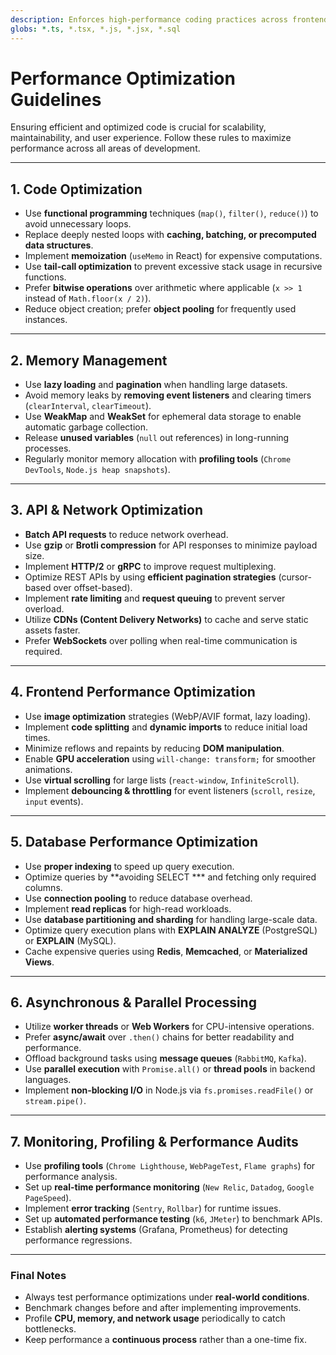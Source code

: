 ```yaml
---
description: Enforces high-performance coding practices across frontend, backend, and database layers.
globs: *.ts, *.tsx, *.js, *.jsx, *.sql
---
```


# Performance Optimization Guidelines

Ensuring efficient and optimized code is crucial for scalability, maintainability, and user experience. Follow these rules to maximize performance across all areas of development.

---

## **1. Code Optimization**
- Use **functional programming** techniques (`map()`, `filter()`, `reduce()`) to avoid unnecessary loops.
- Replace deeply nested loops with **caching, batching, or precomputed data structures**.
- Implement **memoization** (`useMemo` in React) for expensive computations.
- Use **tail-call optimization** to prevent excessive stack usage in recursive functions.
- Prefer **bitwise operations** over arithmetic where applicable (`x >> 1` instead of `Math.floor(x / 2)`).
- Reduce object creation; prefer **object pooling** for frequently used instances.

---

## **2. Memory Management**
- Use **lazy loading** and **pagination** when handling large datasets.
- Avoid memory leaks by **removing event listeners** and clearing timers (`clearInterval`, `clearTimeout`).
- Use **WeakMap** and **WeakSet** for ephemeral data storage to enable automatic garbage collection.
- Release **unused variables** (`null` out references) in long-running processes.
- Regularly monitor memory allocation with **profiling tools** (`Chrome DevTools`, `Node.js heap snapshots`).

---

## **3. API & Network Optimization**
- **Batch API requests** to reduce network overhead.
- Use **gzip** or **Brotli compression** for API responses to minimize payload size.
- Implement **HTTP/2** or **gRPC** to improve request multiplexing.
- Optimize REST APIs by using **efficient pagination strategies** (cursor-based over offset-based).
- Implement **rate limiting** and **request queuing** to prevent server overload.
- Utilize **CDNs (Content Delivery Networks)** to cache and serve static assets faster.
- Prefer **WebSockets** over polling when real-time communication is required.

---

## **4. Frontend Performance Optimization**
- Use **image optimization** strategies (WebP/AVIF format, lazy loading).
- Implement **code splitting** and **dynamic imports** to reduce initial load times.
- Minimize reflows and repaints by reducing **DOM manipulation**.
- Enable **GPU acceleration** using `will-change: transform;` for smoother animations.
- Use **virtual scrolling** for large lists (`react-window`, `InfiniteScroll`).
- Implement **debouncing & throttling** for event listeners (`scroll`, `resize`, `input` events).

---

## **5. Database Performance Optimization**
- Use **proper indexing** to speed up query execution.
- Optimize queries by **avoiding SELECT *** and fetching only required columns.
- Use **connection pooling** to reduce database overhead.
- Implement **read replicas** for high-read workloads.
- Use **database partitioning and sharding** for handling large-scale data.
- Optimize query execution plans with **EXPLAIN ANALYZE** (PostgreSQL) or **EXPLAIN** (MySQL).
- Cache expensive queries using **Redis**, **Memcached**, or **Materialized Views**.

---

## **6. Asynchronous & Parallel Processing**
- Utilize **worker threads** or **Web Workers** for CPU-intensive operations.
- Prefer **async/await** over `.then()` chains for better readability and performance.
- Offload background tasks using **message queues** (`RabbitMQ`, `Kafka`).
- Use **parallel execution** with `Promise.all()` or **thread pools** in backend languages.
- Implement **non-blocking I/O** in Node.js via `fs.promises.readFile()` or `stream.pipe()`.

---

## **7. Monitoring, Profiling & Performance Audits**
- Use **profiling tools** (`Chrome Lighthouse`, `WebPageTest`, `Flame graphs`) for performance analysis.
- Set up **real-time performance monitoring** (`New Relic`, `Datadog`, `Google PageSpeed`).
- Implement **error tracking** (`Sentry`, `Rollbar`) for runtime issues.
- Set up **automated performance testing** (`k6`, `JMeter`) to benchmark APIs.
- Establish **alerting systems** (Grafana, Prometheus) for detecting performance regressions.

---

### **Final Notes**
- Always test performance optimizations under **real-world conditions**.
- Benchmark changes before and after implementing improvements.
- Profile **CPU, memory, and network usage** periodically to catch bottlenecks.
- Keep performance a **continuous process** rather than a one-time fix.

